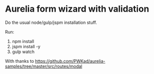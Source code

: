 # Aurelia form wizard with validation

Do the usual node/gulp/jspm installation stuff.

Run:

1.  npm install
2.  jspm install -y
3.  gulp watch

With thanks to https://github.com/PWKad/aurelia-samples/tree/master/src/routes/modal
